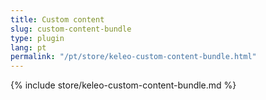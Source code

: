 ```yaml
---
title: Custom content
slug: custom-content-bundle
type: plugin
lang: pt
permalink: "/pt/store/keleo-custom-content-bundle.html"
---
```


{% include store/keleo-custom-content-bundle.md %}
